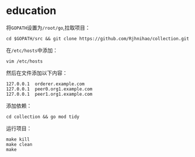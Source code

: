 # education

将`GOPATH`设置为`/root/go`,拉取项目：
```
cd $GOPATH/src && git clone https://github.com/Rjhnihao/collection.git
```

在`/etc/hosts`中添加：
```
vim /etc/hosts
```

然后在文件添加以下内容：
```
127.0.0.1  orderer.example.com
127.0.0.1  peer0.org1.example.com
127.0.0.1  peer1.org1.example.com
```

添加依赖：
```
cd collection && go mod tidy
```

运行项目：
```
make kill
make clean
make 
```
